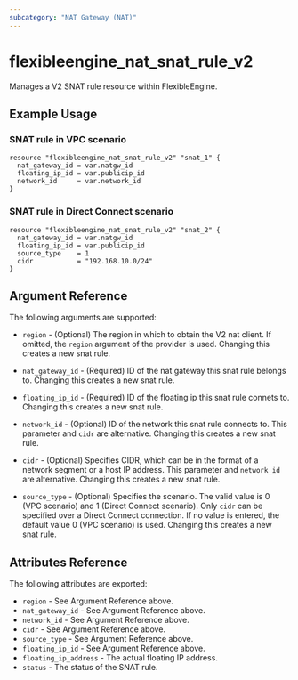 ```yaml
---
subcategory: "NAT Gateway (NAT)"
---
```


# flexibleengine_nat_snat_rule_v2

Manages a V2 SNAT rule resource within FlexibleEngine.

## Example Usage

### SNAT rule in VPC scenario
```hcl
resource "flexibleengine_nat_snat_rule_v2" "snat_1" {
  nat_gateway_id = var.natgw_id
  floating_ip_id = var.publicip_id
  network_id     = var.network_id
}
```

### SNAT rule in Direct Connect scenario
```hcl
resource "flexibleengine_nat_snat_rule_v2" "snat_2" {
  nat_gateway_id = var.natgw_id
  floating_ip_id = var.publicip_id
  source_type    = 1
  cidr           = "192.168.10.0/24"
}
```

## Argument Reference

The following arguments are supported:

* `region` - (Optional) The region in which to obtain the V2 nat client.
    If omitted, the `region` argument of the provider is used. Changing this
    creates a new snat rule.

* `nat_gateway_id` - (Required) ID of the nat gateway this snat rule belongs to.
    Changing this creates a new snat rule.

* `floating_ip_id` - (Required) ID of the floating ip this snat rule connets to.
    Changing this creates a new snat rule.

* `network_id` - (Optional) ID of the network this snat rule connects to.
    This parameter and `cidr` are alternative. Changing this creates a new snat rule.

* `cidr` - (Optional) Specifies CIDR, which can be in the format of a network segment or a host IP address.
    This parameter and `network_id` are alternative. Changing this creates a new snat rule.

* `source_type` - (Optional) Specifies the scenario. The valid value is 0 (VPC scenario) and 1 (Direct Connect scenario).
    Only `cidr` can be specified over a Direct Connect connection.
    If no value is entered, the default value 0 (VPC scenario) is used.
    Changing this creates a new snat rule.

## Attributes Reference

The following attributes are exported:

* `region` - See Argument Reference above.
* `nat_gateway_id` - See Argument Reference above.
* `network_id` - See Argument Reference above.
* `cidr` - See Argument Reference above.
* `source_type` - See Argument Reference above.
* `floating_ip_id` - See Argument Reference above.
* `floating_ip_address` - The actual floating IP address.
* `status` -  The status of the SNAT rule.
